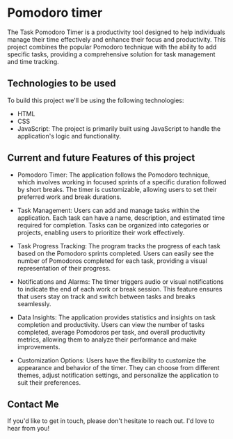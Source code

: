 # Pomodoro timer
 The Task Pomodoro Timer is a productivity tool designed to help individuals manage their time effectively and enhance their focus and productivity. This project combines the popular Pomodoro technique with the ability to add specific tasks, providing a comprehensive solution for task management and time tracking.


## Technologies to be used
To build this project we'll be using the following technologies:
- HTML
- CSS
- JavaScript: The project is primarily built using JavaScript to handle the application's logic and functionality.


## Current and future Features of this project
- Pomodoro Timer: The application follows the Pomodoro technique, which involves working in focused sprints of a specific duration followed by short breaks. The timer is customizable, allowing users to set their preferred work and break durations.

- Task Management: Users can add and manage tasks within the application. Each task can have a name, description, and estimated time required for completion. Tasks can be organized into categories or projects, enabling users to prioritize their work effectively.

- Task Progress Tracking: The program tracks the progress of each task based on the Pomodoro sprints completed. Users can easily see the number of Pomodoros completed for each task, providing a visual representation of their progress.

- Notifications and Alarms: The timer triggers audio or visual notifications to indicate the end of each work or break session. This feature ensures that users stay on track and switch between tasks and breaks seamlessly.

- Data Insights: The application provides statistics and insights on task completion and productivity. Users can view the number of tasks completed, average Pomodoros per task, and overall productivity metrics, allowing them to analyze their performance and make improvements.

- Customization Options: Users have the flexibility to customize the appearance and behavior of the timer. They can choose from different themes, adjust notification settings, and personalize the application to suit their preferences.


## Contact Me
If you'd like to get in touch, please don't hesitate to reach out. I'd love to hear from you!